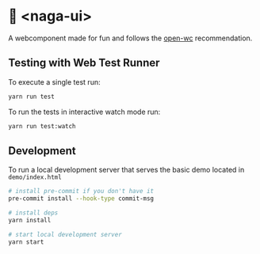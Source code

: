 # 🐲 \<naga-ui> 

A webcomponent made for fun and follows the [open-wc](https://github.com/open-wc/open-wc) recommendation.

## Testing with Web Test Runner

To execute a single test run:

```bash
yarn run test
```

To run the tests in interactive watch mode run:

```bash
yarn run test:watch
```

## Development

To run a local development server that serves the basic demo located in `demo/index.html`

```bash
# install pre-commit if you don't have it
pre-commit install --hook-type commit-msg

# install deps
yarn install

# start local development server
yarn start
```
